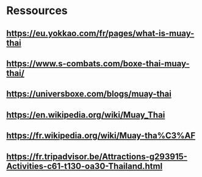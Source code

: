# Ressources

## https://eu.yokkao.com/fr/pages/what-is-muay-thai

## https://www.s-combats.com/boxe-thai-muay-thai/


## https://universboxe.com/blogs/muay-thai

## https://en.wikipedia.org/wiki/Muay_Thai

##  https://fr.wikipedia.org/wiki/Muay-tha%C3%AF

<!-- Ou s'entainer en thailand -->
## https://fr.tripadvisor.be/Attractions-g293915-Activities-c61-t130-oa30-Thailand.html
## 

